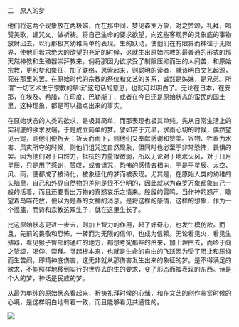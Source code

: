 二　原人的梦

  

他们将这两个现象放在两极端，而在那中间，梦见森罗万象，对之赞颂，礼拜，唱赞美歌，诵咒文，做祈祷。将自己生命的要求欲望，向这些客观界的具象底的事物放射出去，以行那极其幼稚简单的表现。生的跃动，使他们在有限界而神往于无限界，使他们希求绝大的欲望的充足的时候，这就生出原始宗教的最普通的形式的那天然神教和生殖器崇拜教来。倘将那因为欲求受了制限压抑而生的人间苦，和原始宗教，更和梦和象征，加了联络，思索起来，则聪明的读者，就该明白文艺起源，究在那里的罢。在原始时代的宗教的祭仪和文艺的关系，诚然是姊妹，是兄弟。所谓“一切艺术生于宗教的祭坛”这句话的意思，也就可以明白了。无论在日本，在支那，在埃及、希腊，在印度、巴勒斯丁，或者在今日还是原始状态的蛮民的国土里，这种现象，都是可以指点出来的事实。

在原始状态的人类的欲求，是极其简单，而那表现也极其单纯。先从日常生活上的实利底的欲求发端，于是成立简单的梦。譬如苦于亢早，求雨心切的时候，偶然望见云霓，则他们便祈天；祈天而雨下，则他们又奉献感谢和赞美。谷物、牲畜为水害、风灾所夺的时候，则他们诅咒这自然现象，但同时也必至于非常恐怖，畏惧的罢。因为他们对于自然力，抵抗的力量很微弱，所以无论对于地水火风，对于日月星辰，只是用了感谢，赞叹，或者诅咒，恐怖的感情去相向，于是乎星辰、太空、风、雨，便都成了被诗化，被象征化的梦而被表现。尤其是，在原始人类的幼稚的头脑里，自己和外界自然物的差别是很不分明的，因此就以为森罗万象都象自己一般的活着，而且还要看出万物的喜怒哀乐之情来。殷殷的雷鸣，当作神的怒声，瞻望着鸟啼花放，便以为是春的女神的消息。是将这样的感情，这样的想象，作为一个摇篮，而诗和宗教这双生子，就在这里生长了。

比这原始状态更进一步去，则加上智力的作用，起了好奇心，也发生模仿欲。而且，先前的畏敬和恐怖，一转而为无限的信仰，也成为信赖。无论看见火，看见生殖器，看见猴子臀部的通红的地方，都想考究那些的由来，加上理由去，而终于向之赞颂，渴仰、崇拜。寻起根本来，也就是生命的自由的飞跃因为受了阻止和压抑而生苦闷，即精神底伤害，这无非就从那伤害发生出来的象征的梦。是不得满足的欲求，不能照样地移到实行的世界去的生的要求，变了形态而被表现的东西。诗是个人的梦，神话是民族的梦。

从最为单纯的原始状态看起来，祈祷礼拜时候的心绪，和在文艺的创作鉴赏时候的心境，是这样明白地有着一致，而且能够看见共通性的。

![](%20/Users/kevin_lu/Downloads/obsidian_epub_books/《鲁迅全集》（全20册）1938年民国权威版/images/00026.jpeg)